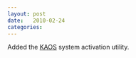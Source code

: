```yaml
---
layout: post
date:   2010-02-24
categories:
---
```

Added the <a href="zvm/kaos/">KAOS</a> system activation utility.
